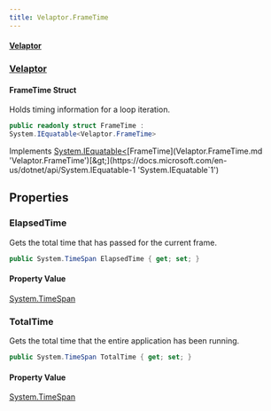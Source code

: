 ```yaml
---
title: Velaptor.FrameTime
---
```


#### [Velaptor](Namespaces.md 'Velaptor Namespaces')
### [Velaptor](Velaptor.md 'Velaptor')

#### FrameTime Struct

Holds timing information for a loop iteration.

```csharp
public readonly struct FrameTime :
System.IEquatable<Velaptor.FrameTime>
```

Implements [System.IEquatable&lt;](https://docs.microsoft.com/en-us/dotnet/api/System.IEquatable-1 'System.IEquatable`1')[FrameTime](Velaptor.FrameTime.md 'Velaptor.FrameTime')[&gt;](https://docs.microsoft.com/en-us/dotnet/api/System.IEquatable-1 'System.IEquatable`1')
## Properties

<a name='Velaptor.FrameTime.ElapsedTime'></a>

### ElapsedTime 

Gets the total time that has passed for the current frame.

```csharp
public System.TimeSpan ElapsedTime { get; set; }
```

#### Property Value
[System.TimeSpan](https://docs.microsoft.com/en-us/dotnet/api/System.TimeSpan 'System.TimeSpan')

<a name='Velaptor.FrameTime.TotalTime'></a>

### TotalTime 

Gets the total time that the entire application has been running.

```csharp
public System.TimeSpan TotalTime { get; set; }
```

#### Property Value
[System.TimeSpan](https://docs.microsoft.com/en-us/dotnet/api/System.TimeSpan 'System.TimeSpan')